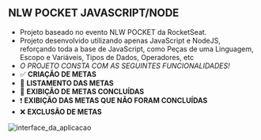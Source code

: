 ## NLW POCKET JAVASCRIPT/NODE
- Projeto baseado no evento NLW POCKET da RocketSeat.
- Projeto desenvolvido utilizando apenas JavaScript e NodeJS, reforçando toda a base de JavaScript, como Peças de uma Linguagem, Escopo e Variáveis, Tipos de Dados, Operadores, etc
- *O PROJETO CONSTA COM AS SEGUINTES FUNCIONALIDADES!*
- ✅ **CRIAÇÃO DE METAS**
- 📒 **LISTAMENTO DAS METAS**
- 📝 **EXIBIÇÃO DE METAS CONCLUÍDAS**
- ❗ **EXIBIÇÃO DAS METAS QUE NÃO FORAM CONCLUÍDAS**
- ❌ **EXCLUSÃO DE METAS**

![interface_da_aplicacao](/cadastrometasNLW/interface.png)
